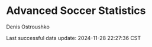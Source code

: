 # Advanced Soccer Statistics
Denis Ostroushko

<!-- gfm -->

Last successful data update: 2024-11-28 22:27:36 CST
